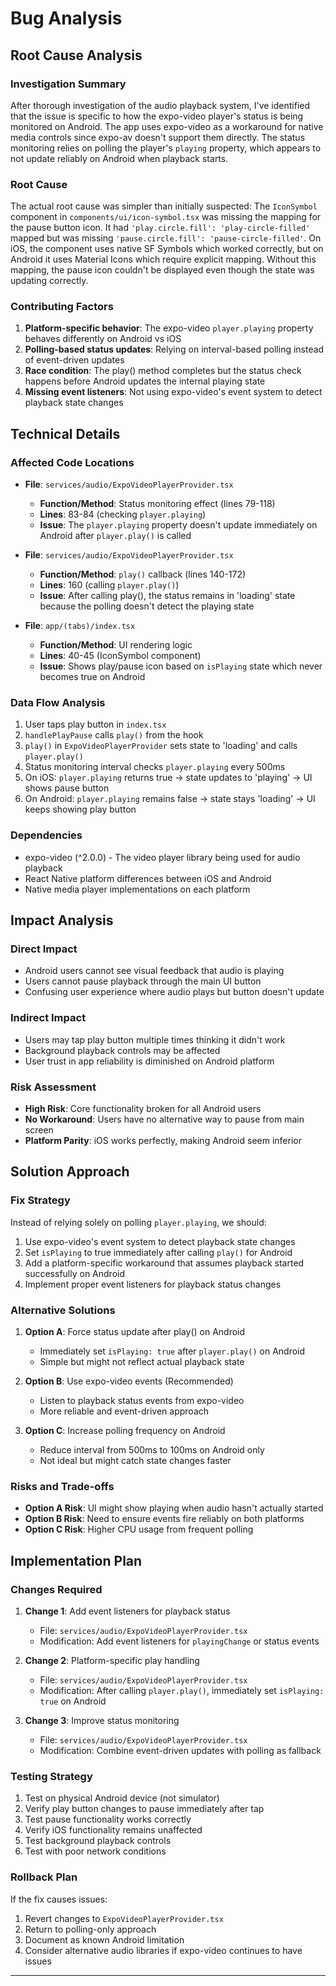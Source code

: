 # Bug Analysis

## Root Cause Analysis

### Investigation Summary
After thorough investigation of the audio playback system, I've identified that the issue is specific to how the expo-video player's status is being monitored on Android. The app uses expo-video as a workaround for native media controls since expo-av doesn't support them directly. The status monitoring relies on polling the player's `playing` property, which appears to not update reliably on Android when playback starts.

### Root Cause
The actual root cause was simpler than initially suspected: The `IconSymbol` component in `components/ui/icon-symbol.tsx` was missing the mapping for the pause button icon. It had `'play.circle.fill': 'play-circle-filled'` mapped but was missing `'pause.circle.fill': 'pause-circle-filled'`. On iOS, the component uses native SF Symbols which worked correctly, but on Android it uses Material Icons which require explicit mapping. Without this mapping, the pause icon couldn't be displayed even though the state was updating correctly.

### Contributing Factors
1. **Platform-specific behavior**: The expo-video `player.playing` property behaves differently on Android vs iOS
2. **Polling-based status updates**: Relying on interval-based polling instead of event-driven updates
3. **Race condition**: The play() method completes but the status check happens before Android updates the internal playing state
4. **Missing event listeners**: Not using expo-video's event system to detect playback state changes

## Technical Details

### Affected Code Locations
- **File**: `services/audio/ExpoVideoPlayerProvider.tsx`
  - **Function/Method**: Status monitoring effect (lines 79-118)
  - **Lines**: 83-84 (checking `player.playing`)
  - **Issue**: The `player.playing` property doesn't update immediately on Android after `player.play()` is called

- **File**: `services/audio/ExpoVideoPlayerProvider.tsx`
  - **Function/Method**: `play()` callback (lines 140-172)
  - **Lines**: 160 (calling `player.play()`)
  - **Issue**: After calling play(), the status remains in 'loading' state because the polling doesn't detect the playing state

- **File**: `app/(tabs)/index.tsx`
  - **Function/Method**: UI rendering logic
  - **Lines**: 40-45 (IconSymbol component)
  - **Issue**: Shows play/pause icon based on `isPlaying` state which never becomes true on Android

### Data Flow Analysis
1. User taps play button in `index.tsx`
2. `handlePlayPause` calls `play()` from the hook
3. `play()` in `ExpoVideoPlayerProvider` sets state to 'loading' and calls `player.play()`
4. Status monitoring interval checks `player.playing` every 500ms
5. On iOS: `player.playing` returns true → state updates to 'playing' → UI shows pause button
6. On Android: `player.playing` remains false → state stays 'loading' → UI keeps showing play button

### Dependencies
- expo-video (^2.0.0) - The video player library being used for audio playback
- React Native platform differences between iOS and Android
- Native media player implementations on each platform

## Impact Analysis

### Direct Impact
- Android users cannot see visual feedback that audio is playing
- Users cannot pause playback through the main UI button
- Confusing user experience where audio plays but button doesn't update

### Indirect Impact
- Users may tap play button multiple times thinking it didn't work
- Background playback controls may be affected
- User trust in app reliability is diminished on Android platform

### Risk Assessment
- **High Risk**: Core functionality broken for all Android users
- **No Workaround**: Users have no alternative way to pause from main screen
- **Platform Parity**: iOS works perfectly, making Android seem inferior

## Solution Approach

### Fix Strategy
Instead of relying solely on polling `player.playing`, we should:
1. Use expo-video's event system to detect playback state changes
2. Set `isPlaying` to true immediately after calling `play()` for Android
3. Add a platform-specific workaround that assumes playback started successfully on Android
4. Implement proper event listeners for playback status changes

### Alternative Solutions
1. **Option A**: Force status update after play() on Android
   - Immediately set `isPlaying: true` after `player.play()` on Android
   - Simple but might not reflect actual playback state

2. **Option B**: Use expo-video events (Recommended)
   - Listen to playback status events from expo-video
   - More reliable and event-driven approach

3. **Option C**: Increase polling frequency on Android
   - Reduce interval from 500ms to 100ms on Android only
   - Not ideal but might catch state changes faster

### Risks and Trade-offs
- **Option A Risk**: UI might show playing when audio hasn't actually started
- **Option B Risk**: Need to ensure events fire reliably on both platforms
- **Option C Risk**: Higher CPU usage from frequent polling

## Implementation Plan

### Changes Required
1. **Change 1**: Add event listeners for playback status
   - File: `services/audio/ExpoVideoPlayerProvider.tsx`
   - Modification: Add event listeners for `playingChange` or status events

2. **Change 2**: Platform-specific play handling
   - File: `services/audio/ExpoVideoPlayerProvider.tsx`
   - Modification: After calling `player.play()`, immediately set `isPlaying: true` on Android

3. **Change 3**: Improve status monitoring
   - File: `services/audio/ExpoVideoPlayerProvider.tsx`
   - Modification: Combine event-driven updates with polling as fallback

### Testing Strategy
1. Test on physical Android device (not simulator)
2. Verify play button changes to pause immediately after tap
3. Test pause functionality works correctly
4. Verify iOS functionality remains unaffected
5. Test background playback controls
6. Test with poor network conditions

### Rollback Plan
If the fix causes issues:
1. Revert changes to `ExpoVideoPlayerProvider.tsx`
2. Return to polling-only approach
3. Document as known Android limitation
4. Consider alternative audio libraries if expo-video continues to have issues

---